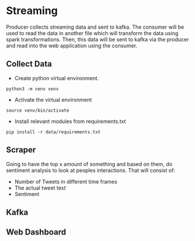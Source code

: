 # Streaming

Producer collects streaming data and sent to kafka. The consumer will be used to read the data in another file which will transform the data using spark transformations. Then, this data will be sent to kafka via the producer and read into the web application using the consumer.

## Collect Data 

- Create python virtual environment. 

```
python3 -m venv venv
```

- Activate the virtual environment

```
source venv/bin/activate
```

- Install relevant modules from requirements.txt

```
pip install -r data/requirements.txt
```
## Scraper

Going to have the top x amount of something and based on them, do sentiment analysis to look at peoples interactions. That will consist of:

- Number of Tweets in different time frames
- The actual tweet text
- Sentiment




## Kafka

## Web Dashboard